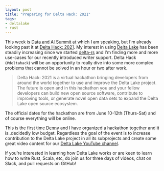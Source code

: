 ```yaml
---
layout: post
title: "Preparing for Delta Hack: 2021"
tags:
- deltalake
- rust
---
```


This week is [Data and AI Summit](https://databricks.com/speaker/r-tyler-croy)
at which I am speaking, but I'm already looking past it at [Delta Hack:
2021](https://delta-hack-2021.devpost.com/). My interest in using [Delta
Lake](https://delta.io) has been steadily increasing since we started
[delta-rs](https://github.com/delta-io/delta-rs) and I'm finding more and more
use-cases for our recently introduced writer support. Delta Hack (`#deltahack`)
will be an opportunity to really dive into some more complex problems that
cannot be solved in an hour or two after work.

> Delta Hack: 2021 is a virtual hackathon bringing developers from around the world together to use and improve the Delta Lake project. The future is open and in this hackathon you and your fellow developers can build new open source software, contribute to improving tools, or generate novel open data sets to expand the Delta Lake open source ecosystem.

The official dates for the hackathon are from June 10-12th (Thurs-Sat) and of
course everything will be online.

This is the first time [Denny](https://github.com/dennyglee) and I have
organized a hackathon together and it is..decidedly low budget. Regardless the
goal of the event is to increase contribution to the Delta Lake project in all
its subprojects and create some great video content for our [Delta Lake YouTube
channel](http://youtube.com/c/deltalake).


If you're interested in learning how Delta Lake works or are keen to learn how to write Rust, Scala, etc, do join us for three days of videos, chat on Slack, and pull requests on GitHub!


